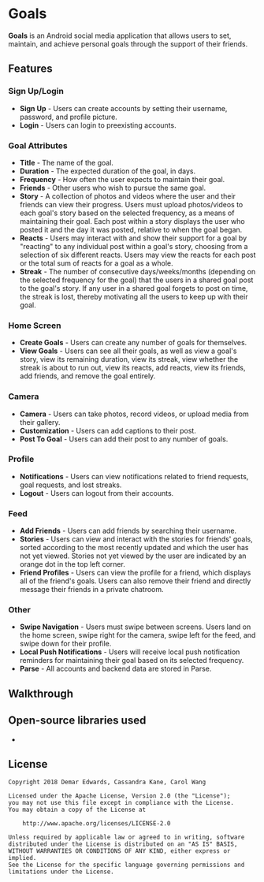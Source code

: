 # Goals

**Goals** is an Android social media application that allows users to set, maintain, and achieve personal goals through the support of their friends. 

## Features
### Sign Up/Login
* **Sign Up** - Users can create accounts by setting their username, password, and profile picture.
* **Login** - Users can login to preexisting accounts.

### Goal Attributes
* **Title** - The name of the goal.
* **Duration** - The expected duration of the goal, in days.
* **Frequency** - How often the user expects to maintain their goal.
* **Friends** - Other users who wish to pursue the same goal.
* **Story** - A collection of photos and videos where the user and their friends can view their progress. Users must upload photos/videos to each goal's story based on the selected frequency, as a means of maintaining their goal. Each post within a story displays the user who posted it and the day it was posted, relative to when the goal began.
* **Reacts** - Users may interact with and show their support for a goal by "reacting" to any individual post within a goal's story, choosing from a selection of six different reacts. Users may view the reacts for each post or the total sum of reacts for a goal as a whole.
* **Streak** - The number of consecutive days/weeks/months (depending on the selected frequency for the goal) that the users in a shared goal post to the goal's story. If any user in a shared goal forgets to post on time, the streak is lost, thereby motivating all the users to keep up with their goal.

### Home Screen
* **Create Goals** - Users can create any number of goals for themselves.
* **View Goals** - Users can see all their goals, as well as view a goal's story, view its remaining duration, view its streak, view whether the streak is about to run out, view its reacts, add reacts, view its friends, add friends, and remove the goal entirely.

### Camera
* **Camera** - Users can take photos, record videos, or upload media from their gallery.
* **Customization** - Users can add captions to their post.
* **Post To Goal** - Users can add their post to any number of goals.

### Profile
* **Notifications** - Users can view notifications related to friend requests, goal requests, and lost streaks. 
* **Logout** - Users can logout from their accounts.

### Feed
* **Add Friends** - Users can add friends by searching their username.
* **Stories** - Users can view and interact with the stories for friends' goals, sorted according to the most recently updated and which the user has not yet viewed. Stories not yet viewed by the user are indicated by an orange dot in the top left corner.
* **Friend Profiles** - Users can view the profile for a friend, which displays all of the friend's goals. Users can also remove their friend and directly message their friends in a private chatroom.

### Other
* **Swipe Navigation** - Users must swipe between screens. Users land on the home screen, swipe right for the camera, swipe left for the feed, and swipe down for their profile.
* **Local Push Notifications** - Users will receive local push notification reminders for maintaining their goal based on its selected frequency.
* **Parse** - All accounts and backend data are stored in Parse.

## Walkthrough


## Open-source libraries used

- 

## License

    Copyright 2018 Demar Edwards, Cassandra Kane, Carol Wang

    Licensed under the Apache License, Version 2.0 (the "License");
    you may not use this file except in compliance with the License.
    You may obtain a copy of the License at

        http://www.apache.org/licenses/LICENSE-2.0

    Unless required by applicable law or agreed to in writing, software
    distributed under the License is distributed on an "AS IS" BASIS,
    WITHOUT WARRANTIES OR CONDITIONS OF ANY KIND, either express or implied.
    See the License for the specific language governing permissions and
    limitations under the License.
